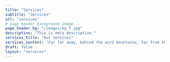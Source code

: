 ```yaml
---
title: "Services"
subtitle: "Services"
url: "services"
# page header background image
page_header_bg: "/images/bg_3.jpg"
description: "This is meta description."
services_title: "Our Services"
services_content: 'Far far away, behind the word mountains, far from the countries Vokalia and Consonantia, there live the blind texts.'
draft: false
layout: "services"
---
```

